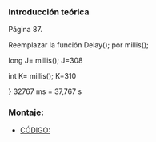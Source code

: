 ### Introducción teórica
Página 87.

Reemplazar la función Delay(); por millis(); 

long J= millis();      J=308

int K= millis();       K=310

} 32767 ms  = 37,767 s

### Montaje:

- [CÓDIGO:](https://github.com/jjksimp/arduino/blob/main/RELOJ_DE_ARENA.ino)
